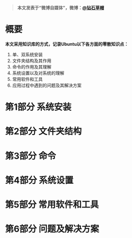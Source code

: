 > **本文发表于“微博自媒体”，微博：[@钻石草帽](https://weibo.com/strawhatchan)**

# 概要
**本文采用知识库的方式，记录Ubuntu以下各方面的零散知识点：**
1. 单、双系统安装
2. 文件夹结构及其作用
3. 命令的作用及其理解
4. 系统设置以及对系统的理解
5. 常用软件和工具
6. 应用过程中遇到的问题及其解决方案

# 第1部分 系统安装



# 第2部分 文件夹结构



# 第3部分 命令




# 第4部分 系统设置



# 第5部分 常用软件和工具



# 第6部分 问题及解决方案



